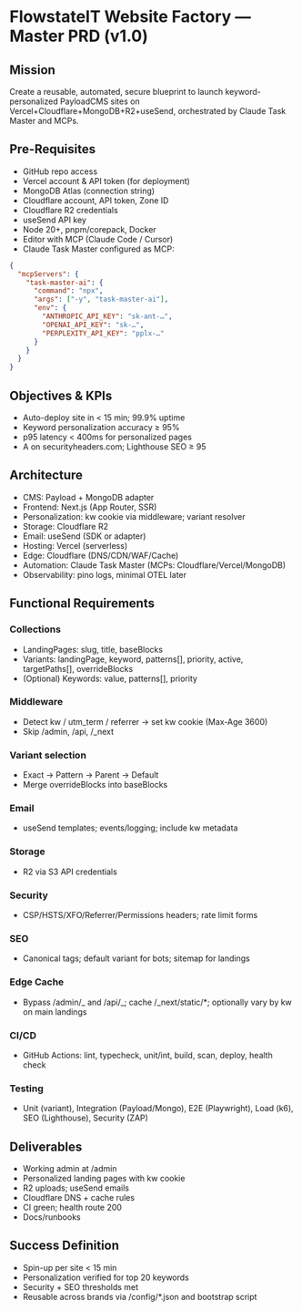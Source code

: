 # FlowstateIT Website Factory — Master PRD (v1.0)

## Mission

Create a reusable, automated, secure blueprint to launch keyword-personalized PayloadCMS sites on Vercel+Cloudflare+MongoDB+R2+useSend, orchestrated by Claude Task Master and MCPs.

## Pre-Requisites

- GitHub repo access
- Vercel account & API token (for deployment)
- MongoDB Atlas (connection string)
- Cloudflare account, API token, Zone ID
- Cloudflare R2 credentials
- useSend API key
- Node 20+, pnpm/corepack, Docker
- Editor with MCP (Claude Code / Cursor)
- Claude Task Master configured as MCP:

```json
{
  "mcpServers": {
    "task-master-ai": {
      "command": "npx",
      "args": ["-y", "task-master-ai"],
      "env": {
        "ANTHROPIC_API_KEY": "sk-ant-…",
        "OPENAI_API_KEY": "sk-…",
        "PERPLEXITY_API_KEY": "pplx-…"
      }
    }
  }
}
```

## Objectives & KPIs

- Auto-deploy site in < 15 min; 99.9% uptime
- Keyword personalization accuracy ≥ 95%
- p95 latency < 400ms for personalized pages
- A on securityheaders.com; Lighthouse SEO ≥ 95

## Architecture

- CMS: Payload + MongoDB adapter
- Frontend: Next.js (App Router, SSR)
- Personalization: kw cookie via middleware; variant resolver
- Storage: Cloudflare R2
- Email: useSend (SDK or adapter)
- Hosting: Vercel (serverless)
- Edge: Cloudflare (DNS/CDN/WAF/Cache)
- Automation: Claude Task Master (MCPs: Cloudflare/Vercel/MongoDB)
- Observability: pino logs, minimal OTEL later

## Functional Requirements

### Collections

- LandingPages: slug, title, baseBlocks
- Variants: landingPage, keyword, patterns[], priority, active, targetPaths[], overrideBlocks
- (Optional) Keywords: value, patterns[], priority

### Middleware

- Detect kw / utm_term / referrer → set kw cookie (Max-Age 3600)
- Skip /admin, /api, /\_next

### Variant selection

- Exact → Pattern → Parent → Default
- Merge overrideBlocks into baseBlocks

### Email

- useSend templates; events/logging; include kw metadata

### Storage

- R2 via S3 API credentials

### Security

- CSP/HSTS/XFO/Referrer/Permissions headers; rate limit forms

### SEO

- Canonical tags; default variant for bots; sitemap for landings

### Edge Cache

- Bypass /admin/_ and /api/_; cache /\_next/static/\*; optionally vary by kw on main landings

### CI/CD

- GitHub Actions: lint, typecheck, unit/int, build, scan, deploy, health check

### Testing

- Unit (variant), Integration (Payload/Mongo), E2E (Playwright), Load (k6), SEO (Lighthouse), Security (ZAP)

## Deliverables

- Working admin at /admin
- Personalized landing pages with kw cookie
- R2 uploads; useSend emails
- Cloudflare DNS + cache rules
- CI green; health route 200
- Docs/runbooks

## Success Definition

- Spin-up per site < 15 min
- Personalization verified for top 20 keywords
- Security + SEO thresholds met
- Reusable across brands via /config/\*.json and bootstrap script
